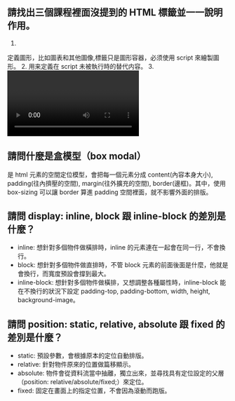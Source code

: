 ## 請找出三個課程裡面沒提到的 HTML 標籤並一一說明作用。
1. <canvas />
定義圖形，比如圖表和其他圖像,標籤只是圖形容器，必须使用 script 來繪製圖形。
2. <noscript />
用来定義在 script 未被執行時的替代内容。
3. <video />
定義視訊內容，目前支援 MP4、WebM、Ogg 等三種格式。

## 請問什麼是盒模型（box modal）
是 html 元素的空間定位模型，會把每一個元素分成 content(內容本身大小), padding(往內擠壓的空間), margin(往外擴充的空間), border(邊框)。其中，使用 box-sizing 可以讓 border 算進 padding 空間裡面，就不影響外面的排版。

## 請問 display: inline, block 跟 inline-block 的差別是什麼？
* inline: 想針對多個物件做橫排時，inline 的元素連在一起會在同一行，不會換行。 
* block: 想針對多個物件做直排時，不管 block 元素的前面後面是什麼，他就是會換行，而寬度預設會撐到最大。
* inline-block: 想針對多個物件做橫排，又想調整各種屬性時，inline-block 能在不換行的狀況下設定 padding-top, padding-bottom, width, height, background-image。

## 請問 position: static, relative, absolute 跟 fixed 的差別是什麼？
* static: 預設參數，會根據原本的定位自動排版。
* relative: 針對物件原來的位置做篇移顯示。
* absolute: 物件會從資料流當中抽離，獨立出來，並尋找具有定位設定的父層（position: relative/absolute/fixed;）來定位。
* fixed: 固定在畫面上的指定位置，不會因為滾動而跑版。
